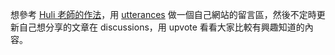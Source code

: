 想參考 [Huli 老師的作法](https://github.com/aszx87410/blog)，用 [utterances](https://utteranc.es/) 做一個自己網站的留言區，然後不定時更新自己想分享的文章在 discussions，用 upvote 看看大家比較有興趣知道的內容。
